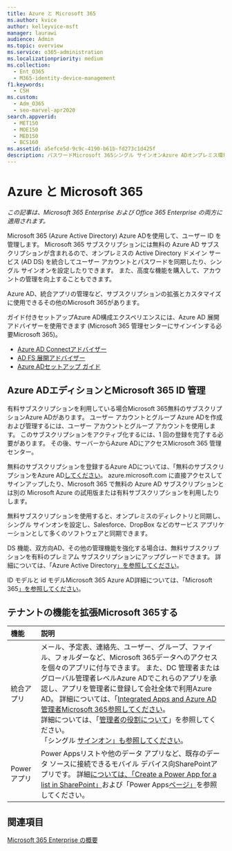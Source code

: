 ```yaml
---
title: Azure と Microsoft 365
ms.author: kvice
author: kelleyvice-msft
manager: laurawi
audience: Admin
ms.topic: overview
ms.service: o365-administration
ms.localizationpriority: medium
ms.collection:
  - Ent_O365
  - M365-identity-device-management
f1.keywords:
  - CSH
ms.custom:
  - Adm_O365
  - seo-marvel-apr2020
search.appverid:
  - MET150
  - MOE150
  - MED150
  - BCS160
ms.assetid: a5efce5d-9c9c-4190-b61b-fd273c1d425f
description: パスワードMicrosoft 365シングル サインオンAzure ADオンプレミス環境と同期する場合は、パスワードとパスワードを統合します。
---
```


# <a name="azure-integration-with-microsoft-365"></a>Azure と Microsoft 365

*この記事は、Microsoft 365 Enterprise および Office 365 Enterprise の両方に適用されます。*

Microsoft 365 (Azure Active Directory) Azure ADを使用して、ユーザー ID を管理します。 Microsoft 365 サブスクリプションには無料の Azure AD サブスクリプションが含まれるので、オンプレミスの Active Directory ドメイン サービス (AD DS) を統合してユーザー アカウントとパスワードを同期したり、シングル サインオンを設定したりできます。 また、高度な機能を購入して、アカウントの管理を向上することもできます。
  
Azure AD、統合アプリの管理など、サブスクリプションの拡張とカスタマイズに使用できるその他のMicrosoft 365があります。
  
ガイド付きセットアップAzure AD構成エクスペリエンスには、Azure AD 展開アドバイザーを使用できます (Microsoft 365 管理センターにサインインする必要Microsoft 365)。

 - [Azure AD Connectアドバイザー](https://aka.ms/aadconnectpwsync)
 - [AD FS 展開アドバイザー](https://aka.ms/adfsguidance)
 - [Azure ADセットアップ ガイド](https://aka.ms/aadpguidance)
  
## <a name="azure-ad-editions-and-microsoft-365-identity-management"></a>Azure ADエディションとMicrosoft 365 ID 管理

有料サブスクリプションを利用している場合Microsoft 365無料のサブスクリプションAzure ADがあります。 ユーザー アカウントとグループ Azure ADを作成および管理するには、ユーザー アカウントとグループ アカウントを使用します。 このサブスクリプションをアクティブ化するには、1 回の登録を完了する必要があります。 その後、サーバーからAzure ADにアクセスMicrosoft 365 管理センター。 

無料のサブスクリプションを登録するAzure ADについては、「無料のサブスクリプションをAzure AD[してください](../compliance/use-your-free-azure-ad-subscription-in-office-365.md)。 azure.microsoft.com に直接アクセスしてサインアップしたり、Microsoft 365 で無料の Azure AD サブスクリプションとは別の Microsoft Azure の試用版または有料サブスクリプションを利用したりします。 
  
無料サブスクリプションを使用すると、オンプレミスのディレクトリと同期し、シングル サインオンを設定し、Salesforce、DropBox などのサービス アプリケーションとして多くのソフトウェアと同期できます。
  
DS 機能、双方向AD、その他の管理機能を強化する場合は、無料サブスクリプションを有料のプレミアム サブスクリプションにアップグレードできます。 詳細については、「Azure Active Directory[」を参照してください](https://azure.microsoft.com/pricing/details/active-directory/)。
  
ID モデルと id モデルMicrosoft 365 Azure AD詳細については、「Microsoft 365[」を参照してください](deploy-identity-solution-identity-model.md)。
  
## <a name="extend-the-capabilities-of-your-microsoft-365-tenant"></a>テナントの機能を拡張Microsoft 365する

|**機能**|**説明**|
|:-----|:-----|
|統合アプリ  <br/> |メール、予定表、連絡先、ユーザー、グループ、ファイル、フォルダーなど、Microsoft 365データへのアクセスを個々のアプリに付与できます。 また、DC 管理者またはグローバル管理者レベルAzure ADでこれらのアプリを承認し、アプリを管理者に登録して会社全体で利用Azure AD。 詳細については、「[Integrated Apps and Azure AD管理者Microsoft 365参照してください](integrated-apps-and-azure-ads.md)。<br/> 詳細については、「[管理者の役割について](/microsoft-365/admin/add-users/about-admin-roles?)」を参照してください。 <br/> 「シングル [サインオン」も参照してください](/azure/active-directory/manage-apps/what-is-single-sign-on)。  <br/> |
|Power アプリ  <br/> | Power Appsリストや他のデータ アプリなど、既存のデータ ソースに接続できるモバイル デバイス向SharePointアプリです。 詳細[については、「Create a Power App for a list in SharePoint」](https://support.office.com/article/9338b2d2-67ac-4b81-8e67-97da27e5e9ab)および「Power Apps[ページ」](https://powerapps.microsoft.com/)を参照してください。  <br/> |
   
## <a name="see-also"></a>関連項目

[Microsoft 365 Enterprise の概要](microsoft-365-overview.md)
